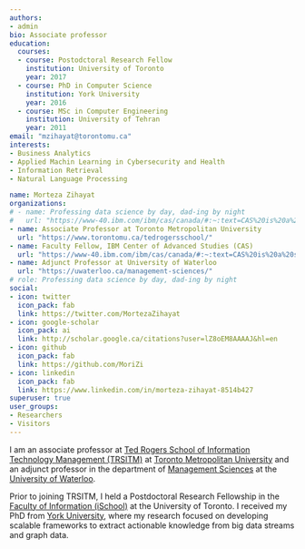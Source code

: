 ```yaml
---
authors:
- admin
bio: Associate professor
education:
  courses:
  - course: Postodctoral Research Fellow
    institution: University of Toronto
    year: 2017
  - course: PhD in Computer Science
    institution: York University
    year: 2016
  - course: MSc in Computer Engineering
    institution: University of Tehran
    year: 2011
email: "mzihayat@torontomu.ca"
interests:
- Business Analytics
- Applied Machin Learning in Cybersecurity and Health
- Information Retrieval
- Natural Language Processing

name: Morteza Zihayat
organizations:
# - name: Professing data science by day, dad-ing by night
#   url: "https://www-40.ibm.com/ibm/cas/canada/#:~:text=CAS%20is%20a%20system%20of,projects%2C%20and%20an%20annual%20conference."
- name: Associate Professor at Toronto Metropolitan University
  url: "https://www.torontomu.ca/tedrogersschool/"
- name: Faculty Fellow, IBM Center of Advanced Studies (CAS)
  url: "https://www-40.ibm.com/ibm/cas/canada/#:~:text=CAS%20is%20a%20system%20of,projects%2C%20and%20an%20annual%20conference."
- name: Adjunct Professor at University of Waterloo
  url: "https://uwaterloo.ca/management-sciences/"
# role: Professing data science by day, dad-ing by night
social:
- icon: twitter
  icon_pack: fab
  link: https://twitter.com/MortezaZihayat
- icon: google-scholar
  icon_pack: ai
  link: http://scholar.google.ca/citations?user=lZ8oEM8AAAAJ&hl=en
- icon: github
  icon_pack: fab
  link: https://github.com/MoriZi
- icon: linkedin
  icon_pack: fab
  link: https://www.linkedin.com/in/morteza-zihayat-8514b427  
superuser: true
user_groups:
- Researchers
- Visitors
---
```


I am an associate professor at [Ted Rogers School of Information Technology Management (TRSITM)](https://www.torontomu.ca/information-technology-management/) at [Toronto Metropolitan University](https://www.torontomu.ca/) and an adjunct professor in the department of [Management Sciences](https://uwaterloo.ca/management-sciences/) at the [University of Waterloo](https://uwaterloo.ca/).

Prior to joining TRSITM, I held a Postdoctoral Research Fellowship in the [Faculty of Information (iSchool)](https://ischool.utoronto.ca/) at the University of Toronto. I received my PhD from [York University](http://dminer.eecs.yorku.ca/), where my research focused on developing scalable frameworks to extract actionable knowledge from big data streams and graph data.

